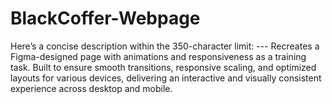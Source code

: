 # BlackCoffer-Webpage
Here’s a concise description within the 350-character limit:  ---  Recreates a Figma-designed page with animations and responsiveness as a training task. Built to ensure smooth transitions, responsive scaling, and optimized layouts for various devices, delivering an interactive and visually consistent experience across desktop and mobile.
